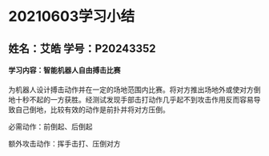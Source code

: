 # 20210603学习小结

## 姓名：艾皓  学号：P20243352

#### 学习内容：智能机器人自由搏击比赛

为机器人设计搏击动作并在一定的场地范围内比赛。将对方推出场地外或使对方倒地十秒不起的一方获胜。经测试发现手部击打动作几乎起不到攻击作用反而容易导致自己倒地，比较有效的动作是前扑并将对方压倒。

必需动作：前倒起、后倒起

额外攻击动作：挥手击打、压倒对方